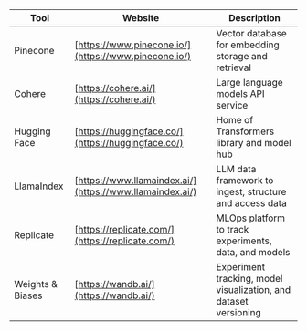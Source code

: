 | Tool | Website | Description |
|-|-|-|
| Pinecone | [https://www.pinecone.io/](https://www.pinecone.io/) | Vector database for embedding storage and retrieval |
| Cohere | [https://cohere.ai/](https://cohere.ai/) | Large language models API service |
| Hugging Face | [https://huggingface.co/](https://huggingface.co/) | Home of Transformers library and model hub |
| LlamaIndex | [https://www.llamaindex.ai/](https://www.llamaindex.ai/) | LLM data framework to ingest, structure and access data |
| Replicate | [https://replicate.com/](https://replicate.com/) | MLOps platform to track experiments, data, and models |
| Weights & Biases | [https://wandb.ai/](https://wandb.ai/) | Experiment tracking, model visualization, and dataset versioning |
